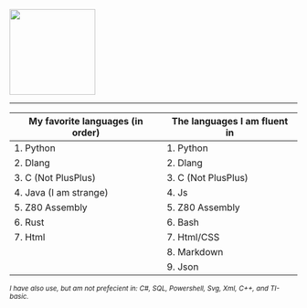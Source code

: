 <img
  height="150"
  src="https://github-readme-stats.vercel.app/api?username=HeronErin&count_private=true&show_icons=true&custom_title=HeronErin'%20Github%20Status&hide=issues&theme=vision-friendly-dark"
/>


---------

|    My favorite languages (in order)  | The languages I am fluent in |
|--------------------------------------|------------------------------|
| 1. Python                            | 1. Python                    |
| 2. Dlang                             | 2. Dlang                     |
| 3. C  (Not PlusPlus)                 | 3. C  (Not PlusPlus)         |
| 4. Java (I am strange)               | 4. Js                        |
| 5. Z80 Assembly                      | 5. Z80 Assembly              |
| 6. Rust                              | 6. Bash                      |
| 7. Html                              | 7. Html/CSS                  |
|                                      | 8. Markdown                  |
|                                      | 9. Json                      |

<sup><i>
I have also use, but am not prefecient in: C#, SQL, Powershell, Svg, Xml, C++, and TI-basic.
</i></sup>
